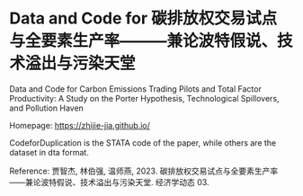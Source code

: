 # Data and Code for 碳排放权交易试点与全要素生产率———兼论波特假说、技术溢出与污染天堂
Data and Code for Carbon Emissions Trading Pilots and Total Factor Productivity: A Study on the Porter Hypothesis, Technological Spillovers, and Pollution Haven

Homepage: https://zhijie-jia.github.io/

CodeforDuplication is the STATA code of the paper, while others are the dataset in dta format. 

Reference:
贾智杰, 林伯强, 温师燕, 2023. 碳排放权交易试点与全要素生产率——兼论波特假说、技术溢出与污染天堂. 经济学动态 03.
